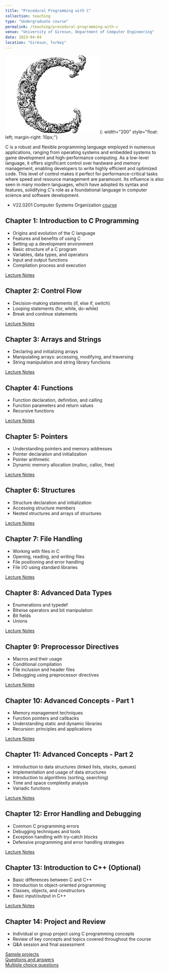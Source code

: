 ```yaml
---
title: "Procedural Programming with C"
collection: teaching
type: "Undergraduate course"
permalink: /teaching/procedural-programming-with-c
venue: "University of Giresun, Department of Computer Engineering"
date: 2023-04-04
location: "Giresun, Turkey"
---
```


![procedural programming with c]( /images/teaching/procedural-programming-with-c.webp){: width="200" style="float: left; margin-right: 10px;"}

C is a robust and flexible programming language employed in numerous applications, ranging from operating systems and embedded systems to game development and high-performance computing. As a low-level language, it offers significant control over hardware and memory management, enabling developers to write highly efficient and optimized code. This level of control makes it perfect for performance-critical tasks where speed and resource management are paramount. Its influence is also seen in many modern languages, which have adopted its syntax and features, solidifying C's role as a foundational language in computer science and software development.

* V22.0201 Computer Systems Organization [course](https://cs.nyu.edu/~gottlieb/courses/cso/class-notes.html)

## Chapter 1: Introduction to C Programming
- Origins and evolution of the C language
- Features and benefits of using C
- Setting up a development environment
- Basic structure of a C program
- Variables, data types, and operators
- Input and output functions
- Compilation process and execution

[Lecture Notes](../files/c/Chapter_01_Introduction_to_C_Programming.pdf)

## Chapter 2: Control Flow
- Decision-making statements (if, else if, switch)
- Looping statements (for, while, do-while)
- Break and continue statements

[Lecture Notes](../files/c/Chapter_02_Control_Flow.pdf)

## Chapter 3: Arrays and Strings
- Declaring and initializing arrays
- Manipulating arrays: accessing, modifying, and traversing
- String manipulation and string library functions

[Lecture Notes](../files/c/Chapter_03_Arrays_and_Strings.pdf)

## Chapter 4: Functions
- Function declaration, definition, and calling
- Function parameters and return values
- Recursive functions

[Lecture Notes](../files/c/Chapter_04_Functions.pdf)

## Chapter 5: Pointers
- Understanding pointers and memory addresses
- Pointer declaration and initialization
- Pointer arithmetic
- Dynamic memory allocation (malloc, calloc, free)

[Lecture Notes](../files/c/Chapter_05_Pointers.pdf)

## Chapter 6: Structures
- Structure declaration and initialization
- Accessing structure members
- Nested structures and arrays of structures

[Lecture Notes](../files/c/Chapter_06_Structures.pdf)

## Chapter 7: File Handling
- Working with files in C
- Opening, reading, and writing files
- File positioning and error handling
- File I/O using standard libraries

[Lecture Notes](../files/c/Chapter_07_File_Handling.pdf)

## Chapter 8: Advanced Data Types
- Enumerations and typedef
- Bitwise operators and bit manipulation
- Bit fields
- Unions

[Lecture Notes](../files/c/Chapter_08_Advanced_Data_Types.pdf)

## Chapter 9: Preprocessor Directives
- Macros and their usage
- Conditional compilation
- File inclusion and header files
- Debugging using preprocessor directives

[Lecture Notes](../files/c/Chapter_09_Preprocessor_Directives.pdf)

## Chapter 10: Advanced Concepts - Part 1
- Memory management techniques
- Function pointers and callbacks
- Understanding static and dynamic libraries
- Recursion: principles and applications

[Lecture Notes](../files/c/Chapter_10_Advanced_Concepts_1.pdf)

## Chapter 11: Advanced Concepts - Part 2
- Introduction to data structures (linked lists, stacks, queues)
- Implementation and usage of data structures
- Introduction to algorithms (sorting, searching)
- Time and space complexity analysis
- Variadic functions

[Lecture Notes](../files/c/Chapter_11_Advanced_Concepts_2.pdf)

## Chapter 12: Error Handling and Debugging
- Common C programming errors
- Debugging techniques and tools
- Exception handling with try-catch blocks
- Defensive programming and error handling strategies

[Lecture Notes](../files/c/Chapter_12_Error_Handling_and_Debugging.pdf)

## Chapter 13: Introduction to C++ (Optional)
- Basic differences between C and C++
- Introduction to object-oriented programming
- Classes, objects, and constructors
- Basic input/output in C++

[Lecture Notes](../files/c/Chapter_13_Introduction_to_C++.pdf)

## Chapter 14: Project and Review
- Individual or group project using C programming concepts
- Review of key concepts and topics covered throughout the course
- Q&A session and final assessment

[Sample projects](../files/c/Chapter_14_Sample_Projects.pdf)  
[Questions and answers](../files/c/Chapter_14_Questions_and_Answers.pdf)  
[Multiple choice questions](../files/c/Chapter_14_Multiple_Choice_Questions.pdf)
